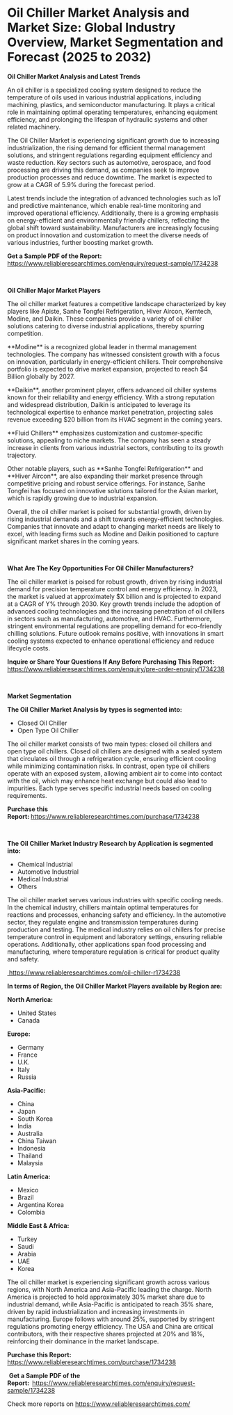 <p><h1>Oil Chiller Market Analysis and Market Size: Global Industry Overview, Market Segmentation and Forecast (2025 to 2032)</h1></p><p><strong>Oil Chiller Market Analysis and Latest Trends</strong></p>
<p><p>An oil chiller is a specialized cooling system designed to reduce the temperature of oils used in various industrial applications, including machining, plastics, and semiconductor manufacturing. It plays a critical role in maintaining optimal operating temperatures, enhancing equipment efficiency, and prolonging the lifespan of hydraulic systems and other related machinery.</p><p>The Oil Chiller Market is experiencing significant growth due to increasing industrialization, the rising demand for efficient thermal management solutions, and stringent regulations regarding equipment efficiency and waste reduction. Key sectors such as automotive, aerospace, and food processing are driving this demand, as companies seek to improve production processes and reduce downtime. The market is expected to grow at a CAGR of 5.9% during the forecast period.</p><p>Latest trends include the integration of advanced technologies such as IoT and predictive maintenance, which enable real-time monitoring and improved operational efficiency. Additionally, there is a growing emphasis on energy-efficient and environmentally friendly chillers, reflecting the global shift toward sustainability. Manufacturers are increasingly focusing on product innovation and customization to meet the diverse needs of various industries, further boosting market growth.</p></p>
<p><strong>Get a Sample PDF of the Report:&nbsp;</strong> <a href="https://www.reliableresearchtimes.com/enquiry/request-sample/1734238?utm_campaign=3054&utm_medium=2&utm_source=Github&utm_content=ia&utm_term=11042025&utm_id=oil-chiller">https://www.reliableresearchtimes.com/enquiry/request-sample/1734238</a></p>
<p>&nbsp;</p>
<p><strong>Oil Chiller Major Market Players</strong></p>
<p><p>The oil chiller market features a competitive landscape characterized by key players like Apiste, Sanhe Tongfei Refrigeration, Hiver Aircon, Kemtech, Modine, and Daikin. These companies provide a variety of oil chiller solutions catering to diverse industrial applications, thereby spurring competition.</p><p>**Modine** is a recognized global leader in thermal management technologies. The company has witnessed consistent growth with a focus on innovation, particularly in energy-efficient chillers. Their comprehensive portfolio is expected to drive market expansion, projected to reach $4 Billion globally by 2027.</p><p>**Daikin**, another prominent player, offers advanced oil chiller systems known for their reliability and energy efficiency. With a strong reputation and widespread distribution, Daikin is anticipated to leverage its technological expertise to enhance market penetration, projecting sales revenue exceeding $20 billion from its HVAC segment in the coming years.</p><p>**Fluid Chillers** emphasizes customization and customer-specific solutions, appealing to niche markets. The company has seen a steady increase in clients from various industrial sectors, contributing to its growth trajectory.</p><p>Other notable players, such as **Sanhe Tongfei Refrigeration** and **Hiver Aircon**, are also expanding their market presence through competitive pricing and robust service offerings. For instance, Sanhe Tongfei has focused on innovative solutions tailored for the Asian market, which is rapidly growing due to industrial expansion.</p><p>Overall, the oil chiller market is poised for substantial growth, driven by rising industrial demands and a shift towards energy-efficient technologies. Companies that innovate and adapt to changing market needs are likely to excel, with leading firms such as Modine and Daikin positioned to capture significant market shares in the coming years.</p></p>
<p>&nbsp;</p>
<p><strong>What Are The Key Opportunities For Oil Chiller Manufacturers?</strong></p>
<p><p>The oil chiller market is poised for robust growth, driven by rising industrial demand for precision temperature control and energy efficiency. In 2023, the market is valued at approximately $X billion and is projected to expand at a CAGR of Y% through 2030. Key growth trends include the adoption of advanced cooling technologies and the increasing penetration of oil chillers in sectors such as manufacturing, automotive, and HVAC. Furthermore, stringent environmental regulations are propelling demand for eco-friendly chilling solutions. Future outlook remains positive, with innovations in smart cooling systems expected to enhance operational efficiency and reduce lifecycle costs.</p></p>
<p><strong>Inquire or Share Your Questions If Any Before Purchasing This Report:</strong> <a href="https://www.reliableresearchtimes.com/enquiry/pre-order-enquiry/1734238?utm_campaign=3054&utm_medium=2&utm_source=Github&utm_content=ia&utm_term=11042025&utm_id=oil-chiller">https://www.reliableresearchtimes.com/enquiry/pre-order-enquiry/1734238</a></p>
<p>&nbsp;</p>
<p><strong>Market Segmentation</strong></p>
<p><strong>The Oil Chiller Market Analysis by types is segmented into:</strong></p>
<p><ul><li>Closed Oil Chiller</li><li>Open Type Oil Chiller</li></ul></p>
<p><p>The oil chiller market consists of two main types: closed oil chillers and open type oil chillers. Closed oil chillers are designed with a sealed system that circulates oil through a refrigeration cycle, ensuring efficient cooling while minimizing contamination risks. In contrast, open type oil chillers operate with an exposed system, allowing ambient air to come into contact with the oil, which may enhance heat exchange but could also lead to impurities. Each type serves specific industrial needs based on cooling requirements.</p></p>
<p><strong>Purchase this Report:&nbsp;</strong><a href="https://www.reliableresearchtimes.com/purchase/1734238?utm_campaign=3054&utm_medium=2&utm_source=Github&utm_content=ia&utm_term=11042025&utm_id=oil-chiller">https://www.reliableresearchtimes.com/purchase/1734238</a></p>
<p>&nbsp;</p>
<p><strong>The Oil Chiller Market Industry Research by Application is segmented into:</strong></p>
<p><ul><li>Chemical Industrial</li><li>Automotive Industrial</li><li>Medical Industrial</li><li>Others</li></ul></p>
<p><p>The oil chiller market serves various industries with specific cooling needs. In the chemical industry, chillers maintain optimal temperatures for reactions and processes, enhancing safety and efficiency. In the automotive sector, they regulate engine and transmission temperatures during production and testing. The medical industry relies on oil chillers for precise temperature control in equipment and laboratory settings, ensuring reliable operations. Additionally, other applications span food processing and manufacturing, where temperature regulation is critical for product quality and safety.</p></p>
<p><a href="https://www.reliableresearchtimes.com/oil-chiller-r1734238?utm_campaign=3054&utm_medium=2&utm_source=Github&utm_content=ia&utm_term=11042025&utm_id=oil-chiller">&nbsp;https://www.reliableresearchtimes.com/oil-chiller-r1734238</a></p>
<p><strong>In terms of Region, the Oil Chiller Market Players available by Region are:</strong></p>
<p>
    <p> <strong> North America: </strong>
        <ul>
            <li>United States</li>
            <li>Canada</li>
        </ul>
        </p> 
    <p> <strong> Europe: </strong>
        <ul>
            <li>Germany</li>
            <li>France</li>
            <li>U.K.</li>
            <li>Italy</li>
            <li>Russia</li>
        </ul>
        </p> 
    <p> <strong> Asia-Pacific: </strong>
        <ul>
            <li>China</li>
            <li>Japan</li>
            <li>South Korea</li>
            <li>India</li>
            <li>Australia</li>
            <li>China Taiwan</li>
            <li>Indonesia</li>
            <li>Thailand</li>
            <li>Malaysia</li>
        </ul>
        </p> 
    <p> <strong> Latin America: </strong>
        <ul>
            <li>Mexico</li>
            <li>Brazil</li>
            <li>Argentina Korea</li>
            <li>Colombia</li>
        </ul>
        </p> 
    <p> <strong> Middle East & Africa: </strong>
        <ul>
            <li>Turkey</li>
            <li>Saudi</li>
            <li>Arabia</li>
            <li>UAE</li>
            <li>Korea</li>
        </ul>
    </p>
    </p>
<p><p>The oil chiller market is experiencing significant growth across various regions, with North America and Asia-Pacific leading the charge. North America is projected to hold approximately 30% market share due to industrial demand, while Asia-Pacific is anticipated to reach 35% share, driven by rapid industrialization and increasing investments in manufacturing. Europe follows with around 25%, supported by stringent regulations promoting energy efficiency. The USA and China are critical contributors, with their respective shares projected at 20% and 18%, reinforcing their dominance in the market landscape.</p></p>
<p><strong>Purchase this Report: </strong><a href="https://www.reliableresearchtimes.com/purchase/1734238?utm_campaign=3054&utm_medium=2&utm_source=Github&utm_content=ia&utm_term=11042025&utm_id=oil-chiller">https://www.reliableresearchtimes.com/purchase/1734238</a></p>
<p>&nbsp;<strong>Get a Sample PDF of the Report:&nbsp;&nbsp;</strong><a href="https://www.reliableresearchtimes.com/enquiry/request-sample/1734238?utm_campaign=3054&utm_medium=2&utm_source=Github&utm_content=ia&utm_term=11042025&utm_id=oil-chiller">https://www.reliableresearchtimes.com/enquiry/request-sample/1734238</a></p>
<p><strong></strong></p>
<p>Check more reports on <a href="https://www.reliableresearchtimes.com/?utm_campaign=3054&utm_medium=2&utm_source=Github&utm_content=ia&utm_term=11042025&utm_id=oil-chiller">https://www.reliableresearchtimes.com/</a></p>
